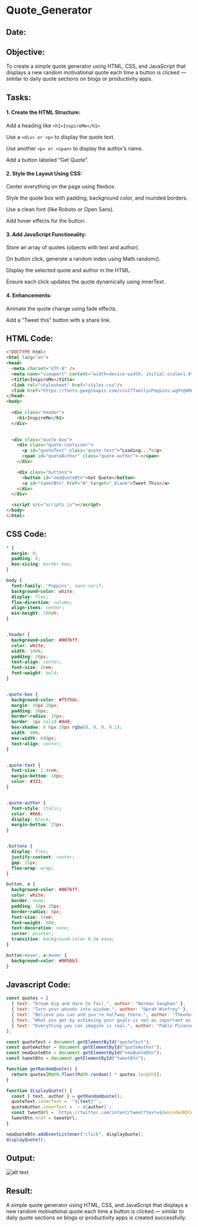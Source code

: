 # Quote_Generator
## Date:
## Objective:
To create a simple quote generator using HTML, CSS, and JavaScript that displays a new random motivational quote each time a button is clicked — similar to daily quote sections on blogs or productivity apps.

## Tasks:

#### 1. Create the HTML Structure:
Add a heading like ```<h1>InspireMe</h1>```

Use a ```<div> or <p>``` to display the quote text.

Use another ```<p> or <span>``` to display the author’s name.

Add a button labeled “Get Quote”.

#### 2. Style the Layout Using CSS:
Center everything on the page using flexbox.

Style the quote box with padding, background color, and rounded borders.

Use a clean font (like Roboto or Open Sans).

Add hover effects for the button.

#### 3. Add JavaScript Functionality:
Store an array of quotes (objects with text and author).

On button click, generate a random index using Math.random().

Display the selected quote and author in the HTML.

Ensure each click updates the quote dynamically using innerText.

#### 4. Enhancements:
Animate the quote change using fade effects.

Add a “Tweet this” button with a share link.
## HTML Code:
```html
<!DOCTYPE html>
<html lang="en">
<head>
  <meta charset="UTF-8" />
  <meta name="viewport" content="width=device-width, initial-scale=1.0"/>
  <title>InspireMe</title>
  <link rel="stylesheet" href="styles.css"/>
  <link href="https://fonts.googleapis.com/css2?family=Poppins:wght@400;600&display=swap" rel="stylesheet"/>
</head>
<body>
  
  <div class="header">
    <h1>InspireMe</h1>
  </div>

  
  <div class="quote-box">
    <div class="quote-container">
      <p id="quoteText" class="quote-text">"Loading..."</p>
      <span id="quoteAuthor" class="quote-author">-</span>
    </div>

    <div class="buttons">
      <button id="newQuoteBtn">Get Quote</button>
      <a id="tweetBtn" href="#" target="_blank">Tweet This</a>
    </div>
  </div>

  <script src="scripts.js"></script>
</body>
</html>


```
## CSS Code:
```css
* {
  margin: 0;
  padding: 0;
  box-sizing: border-box;
}

body {
  font-family: 'Poppins', sans-serif;
  background-color: white; 
  display: flex;
  flex-direction: column;
  align-items: center;
  min-height: 100vh;
}


.header {
  background-color: #007bff;
  color: white;
  width: 100%;
  padding: 20px;
  text-align: center;
  font-size: 2rem;
  font-weight: bold;
}


.quote-box {
  background-color: #f5f5dc; 
  margin: 40px 20px;
  padding: 30px;
  border-radius: 15px;
  border: 2px solid #ddd;
  box-shadow: 0 6px 20px rgba(0, 0, 0, 0.1);
  width: 90%;
  max-width: 600px;
  text-align: center;
}


.quote-text {
  font-size: 1.4rem;
  margin-bottom: 10px;
  color: #333;
}


.quote-author {
  font-style: italic;
  color: #666;
  display: block;
  margin-bottom: 25px;
}


.buttons {
  display: flex;
  justify-content: center;
  gap: 15px;
  flex-wrap: wrap;
}

button, a {
  background-color: #007bff;
  color: white;
  border: none;
  padding: 10px 20px;
  border-radius: 8px;
  font-size: 1rem;
  font-weight: 600;
  text-decoration: none;
  cursor: pointer;
  transition: background-color 0.3s ease;
}

button:hover, a:hover {
  background-color: #0056b3;
}


```
## Javascript Code:
```js
const quotes = [
  { text: "Dream big and dare to fail.", author: "Norman Vaughan" },
  { text: "Turn your wounds into wisdom.", author: "Oprah Winfrey" },
  { text: "Believe you can and you're halfway there.", author: "Theodore Roosevelt" },
  { text: "What you get by achieving your goals is not as important as what you become by achieving your goals.", author: "Zig Ziglar" },
  { text: "Everything you can imagine is real.", author: "Pablo Picasso" }
];

const quoteText = document.getElementById("quoteText");
const quoteAuthor = document.getElementById("quoteAuthor");
const newQuoteBtn = document.getElementById("newQuoteBtn");
const tweetBtn = document.getElementById("tweetBtn");

function getRandomQuote() {
  return quotes[Math.floor(Math.random() * quotes.length)];
}

function displayQuote() {
  const { text, author } = getRandomQuote();
  quoteText.innerText = `"${text}"`;
  quoteAuthor.innerText = `– ${author}`;
  const tweetUrl = `https://twitter.com/intent/tweet?text=${encodeURIComponent(`"${text}" – ${author}`)}`;
  tweetBtn.href = tweetUrl;
}

newQuoteBtn.addEventListener("click", displayQuote);
displayQuote(); 

```
## Output:
![alt text](image.png)

## Result:
A simple quote generator using HTML, CSS, and JavaScript that displays a new random motivational quote each time a button is clicked — similar to daily quote sections on blogs or productivity apps is created successfully.

